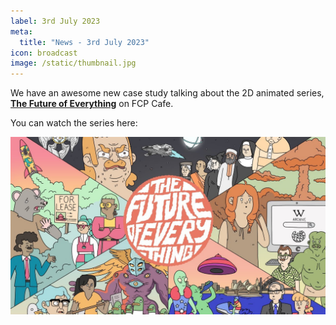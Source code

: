 ```yaml
---
label: 3rd July 2023
meta:
  title: "News - 3rd July 2023"
icon: broadcast
image: /static/thumbnail.jpg
---
```


We have an awesome new case study talking about the 2D animated series, [**The Future of Everything**](/case-studies/the-future-of-everything/) on FCP Cafe.

You can watch the series here:

[![](/static/tfoe-youtube.jpg)](https://ltnt.tv/tfoe)